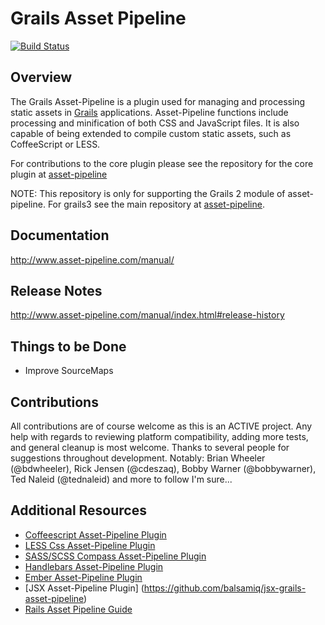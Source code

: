 Grails Asset Pipeline
=====================
[![Build Status](https://travis-ci.org/bertramdev/asset-pipeline.png?branch=master)](https://travis-ci.org/bertramdev/asset-pipeline)

Overview
--------
The Grails Asset-Pipeline is a plugin used for managing and processing static assets in [Grails](http://grails.org) applications. Asset-Pipeline functions include processing and minification of both CSS and JavaScript files. It is also capable of being extended to compile custom static assets, such as CoffeeScript or LESS.

For contributions to the core plugin please see the repository for the core plugin at [asset-pipeline](https://github.com/bertramdev/asset-pipeline)

NOTE: This repository is only for supporting the Grails 2 module of asset-pipeline. For grails3 see the main repository at [asset-pipeline](https://github.com/bertramdev/asset-pipeline).

Documentation
-------------
http://www.asset-pipeline.com/manual/

Release Notes
-------------
http://www.asset-pipeline.com/manual/index.html#release-history

Things to be Done
-----------------
* Improve SourceMaps


Contributions
-------------
All contributions are of course welcome as this is an ACTIVE project. Any help with regards to reviewing platform compatibility, adding more tests, and general cleanup is most welcome.
Thanks to several people for suggestions throughout development. Notably: Brian Wheeler (@bdwheeler), Rick Jensen (@cdeszaq), Bobby Warner (@bobbywarner), Ted Naleid (@tednaleid) and more to follow I'm sure...

Additional Resources
--------------------
* [Coffeescript Asset-Pipeline Plugin](http://github.com/bertramdev/coffee-grails-asset-pipeline)
* [LESS Css Asset-Pipeline Plugin](http://github.com/bertramdev/less-grails-asset-pipeline)
* [SASS/SCSS Compass Asset-Pipeline Plugin](http://github.com/bertramdev/sass-grails-asset-pipeline)
* [Handlebars Asset-Pipeline Plugin](http://github.com/bertramdev/handlebars-grails-asset-pipeline)
* [Ember Asset-Pipeline Plugin](http://github.com/bertramdev/ember-grails-asset-pipeline)
* [JSX Asset-Pipeline Plugin] (https://github.com/balsamiq/jsx-grails-asset-pipeline)
* [Rails Asset Pipeline Guide](http://guides.rubyonrails.org/asset_pipeline.html)
